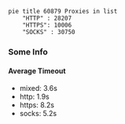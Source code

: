
```mermaid
pie title 60879 Proxies in list
    "HTTP" : 28207
    "HTTPS": 10006
    "SOCKS" : 30750
```

### Some Info
#### Average Timeout

- mixed: 3.6s
- http: 1.9s
- https: 8.2s
- socks: 5.2s